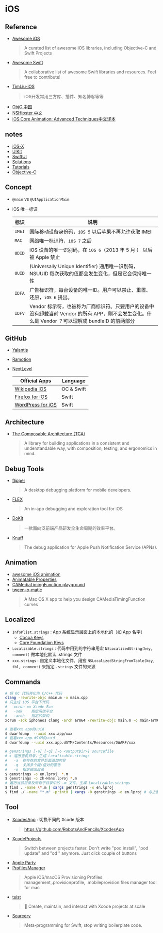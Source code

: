 # iOS

## Reference

- [Awesome iOS](https://ios.libhunt.com/)
    > A curated list of awesome iOS libraries, including Objective-C and Swift Projects
- [Awesome Swift](https://github.com/matteocrippa/awesome-swift)
    > A collaborative list of awesome Swift libraries and resources. Feel free to contribute!
- [TimLiu-iOS](https://github.com/Tim9Liu9/TimLiu-iOS)
    > iOS开发常用三方库、插件、知名博客等等
- [ObjC 中国](https://objccn.io/)
- [NSHipster 中文](https://nshipster.cn/)
- [iOS Core Animation: Advanced Techniques中文译本](https://github.com/ZsIsMe/ios_core_animation_advanced_techniques)

## notes

- [iOS-X](notes/iOS-X.md)
- [UIKit](notes/UIKit.md)
- [SwiftUI](notes/SwiftUI.md)
- [Solutions](notes/Solutions.md)
- [Tutorials](notes/Tutorials.md)
- [Objective-C](notes/Objective-C.md)

## Concept

- `@main` vs `@UIApplicationMain`

- iOS 唯一标识

  | 标识 | 说明
  | --- | ---
  | `IMEI`    | 国际移动设备身份码，`iOS 5` 以后苹果不再允许获取 IMEI
  | `MAC`     | 网络唯一标识符，`iOS 7` 之后
  | `UDID`    | iOS 设备的唯一识别码，在 `iOS 6`（2013 年 5 月 ） 以后被 Apple 禁止
  | `UUID`    | (Universally Unique Identifier) 通用唯一识别码，NSUUID 每次获取的值都会发生变化，但是它会保持唯一性
  | `IDFA`    | 广告标识符，每台设备的唯一ID。用户可以禁止、重置、还原，`iOS 6` 提出。
  | `IDFV`    | Vendor 标示符，也被称为厂商标识符。只要用户的设备中没有卸载当前 Vendor 的所有 APP，则不会发生变化。什么是 Vendor ？可以理解成 bundleID 的前两部分

## GitHub

- [Yalantis](https://github.com/Yalantis)
- [Ramotion](https://github.com/Ramotion)
- [NextLevel](https://github.com/NextLevel)

  | Official Apps | Language 
  | --- | --- 
  | [Wikipedia iOS](https://github.com/wikimedia/wikipedia-ios) | OC & Swift 
  | [Firefox for iOS](https://github.com/mozilla-mobile/firefox-ios) | Swift
  | [WordPress for iOS](https://github.com/wordpress-mobile/WordPress-iOS) | Swift

## Architecture

- [The Composable Architecture (TCA)](https://github.com/pointfreeco/swift-composable-architecture)
    > A library for building applications in a consistent and understandable way, with composition, testing, and ergonomics in mind.

## Debug Tools

- [flipper](https://github.com/facebook/flipper)
    > A desktop debugging platform for mobile developers.
- [FLEX](https://github.com/FLEXTool/FLEX)
    > An in-app debugging and exploration tool for iOS
- [DoKit](https://github.com/didi/DoKit)
    > 一款面向泛前端产品研发全生命周期的效率平台。
- [Knuff](https://github.com/KnuffApp/Knuff)
    > The debug application for Apple Push Notification Service (APNs).

## Animation

- [awesome iOS animation](https://github.com/onmyway133/awesome-ios-animation)
- [Animatable Properties](https://developer.apple.com/library/archive/documentation/Cocoa/Conceptual/CoreAnimation_guide/AnimatableProperties/AnimatableProperties.html)
- [CAMediaTimingFunction playground](http://netcetera.org/camtf-playground.html)
- [tween-o-matic](https://github.com/simonwhitaker/tween-o-matic)
    > A Mac OS X app to help you design CAMediaTimingFunction curves

## Localized

- `InfoPlist.strings` : App 系统显示层面上的本地化的（如 App 名字）
    * [Cocoa Keys](https://developer.apple.com/library/archive/documentation/General/Reference/InfoPlistKeyReference/Articles/CocoaKeys.html)
    * [Core Foundation Keys](https://developer.apple.com/library/archive/documentation/General/Reference/InfoPlistKeyReference/Articles/CoreFoundationKeys.html)
- `Localizable.strings` : 代码中用到的字符串用宏 `NSLocalizedString(key, comment)` 做本地化默认 .strings 文件
- `xxx.strings` : 自定义本地化文件，用宏 `NSLocalizedStringFromTable(key, tbl, comment)` 来指定 `.strings` 文件的来源

## Commands

  ```bash
  # 将 OC 代码转化为 C/C++ 代码
  clang -rewrite-objc main.m -o main.cpp
  # 只生成 iOS 平台下代码
  #   xcrun == Xcode Run
  #   -sdk    指定系统平台
  #   -arch   指定的架构
  xcrun -sdk iphoneos clang -arch arm64 -rewrite-objc main.m -o main-arm64.cpp

  # 查看xxx.app的uuid
  $ dwarfdump  --uuid xxx.app/xxx
  # 查看xxx.app.dSYM的uuid
  $ dwarfdump --uuid xxx.app.dSYM/Contents/Resources/DWARF/xxx

  # genstrings [-a] [-q] [-o <outputDir>] sourcefile
  # > 遍历当前目录，生成 Localizable.strings
  #   -a  在存在的文件后面追加内容
  #   -q  关闭多个键/值对的警告
  #   -o  指定输出目录
  $ genstrings -o en.lproj  *.m
  $ genstrings -o zh-Hans.lproj *.m
  # 遍历当前目录及所有子目录中的 .m 文件，生成 Localizable.strings
  $ find . -name \*.m | xargs genstrings -o en.lproj
  $ find ./ -name "*.m" -print0 | xargs -0 genstrings -o en.lproj # 与上面等价
  ```
    
## Tool

- [XcodesApp](https://github.com/RobotsAndPencils/XcodesApp) : 切换不同的 Xcode 版本
    > https://github.com/RobotsAndPencils/XcodesApp
- [XcodeProjects](https://github.com/DKalachniuk/XcodeProjects)
    > Switch between projects faster. Don't write "pod install", "pod update" and "cd <your project>" anymore. Just click couple of buttons
- [Apple Party](https://github.com/37iOS/AppleParty)
- [ProfilesManager](https://github.com/shaojiankui/ProfilesManager)
    > Apple iOS/macOS Provisioning Profiles management,.provisionprofile, .mobileprovision files manager tool for mac
- [tuist](https://github.com/tuist/tuist)
    > 🚀 Create, maintain, and interact with Xcode projects at scale
- [Sourcery](https://github.com/krzysztofzablocki/Sourcery)
    > Meta-programming for Swift, stop writing boilerplate code.
